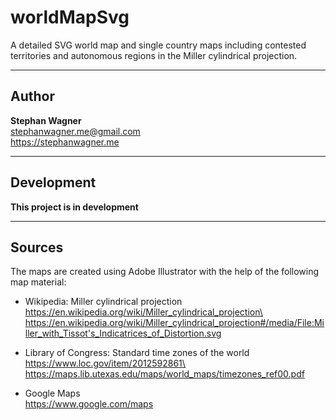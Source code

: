 # worldMapSvg

A detailed SVG world map and single country maps including contested territories and autonomous regions in the Miller cylindrical projection.

---

## Author

**Stephan Wagner**\
stephanwagner.me@gmail.com\
https://stephanwagner.me

---

## Development

**This project is in development**

---

## Sources

The maps are created using Adobe Illustrator with the help of the following map material:

- Wikipedia: Miller cylindrical projection\
  https://en.wikipedia.org/wiki/Miller_cylindrical_projection\
  https://en.wikipedia.org/wiki/Miller_cylindrical_projection#/media/File:Miller_with_Tissot's_Indicatrices_of_Distortion.svg

- Library of Congress: Standard time zones of the world\
  https://www.loc.gov/item/2012592861\
  https://maps.lib.utexas.edu/maps/world_maps/timezones_ref00.pdf

- Google Maps\
  https://www.google.com/maps
